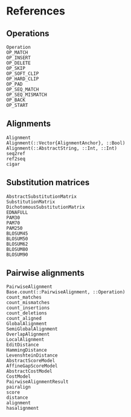 References
==========

Operations
----------

```@docs
Operation
OP_MATCH
OP_INSERT
OP_DELETE
OP_SKIP
OP_SOFT_CLIP
OP_HARD_CLIP
OP_PAD
OP_SEQ_MATCH
OP_SEQ_MISMATCH
OP_BACK
OP_START
```

Alignments
----------

```@docs
Alignment
Alignment(::Vector{AlignmentAnchor}, ::Bool)
Alignment(::AbstractString, ::Int, ::Int)
seq2ref
ref2seq
cigar
```

Substitution matrices
---------------------

```@docs
AbstractSubstitutionMatrix
SubstitutionMatrix
DichotomousSubstitutionMatrix
EDNAFULL
PAM30
PAM70
PAM250
BLOSUM45
BLOSUM50
BLOSUM62
BLOSUM80
BLOSUM90
```

Pairwise alignments
-------------------

```@docs
PairwiseAlignment
Base.count(::PairwiseAlignment, ::Operation)
count_matches
count_mismatches
count_insertions
count_deletions
count_aligned
GlobalAlignment
SemiGlobalAlignment
OverlapAlignment
LocalAlignment
EditDistance
HammingDistance
LevenshteinDistance
AbstractScoreModel
AffineGapScoreModel
AbstractCostModel
CostModel
PairwiseAlignmentResult
pairalign
score
distance
alignment
hasalignment
```
